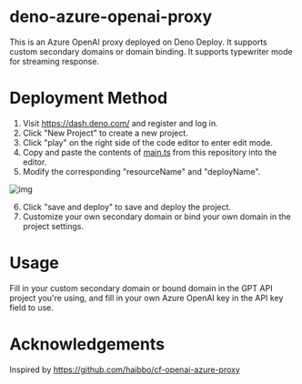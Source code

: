 # deno-azure-openai-proxy

This is an Azure OpenAI proxy deployed on Deno Deploy.
It supports custom secondary domains or domain binding.
It supports typewriter mode for streaming response.

# Deployment Method

1. Visit https://dash.deno.com/ and register and log in.
2. Click "New Project" to create a new project.
3. Click "play" on the right side of the code editor to enter edit mode.
4. Copy and paste the contents of [main.ts](https://github.com/hbsgithub/deno-azure-openai-proxy/blob/main/main.ts) from this repository into the editor.
5. Modify the corresponding "resourceName" and "deployName".

![img](https://user-images.githubusercontent.com/1295315/229705215-e0556c99-957f-4d98-99a6-1c51254110b9.png)

6. Click "save and deploy" to save and deploy the project.
7. Customize your own secondary domain or bind your own domain in the project settings.

# Usage

Fill in your custom secondary domain or bound domain in the GPT API project you're using, and fill in your own Azure OpenAI key in the API key field to use.

# Acknowledgements

Inspired by https://github.com/haibbo/cf-openai-azure-proxy